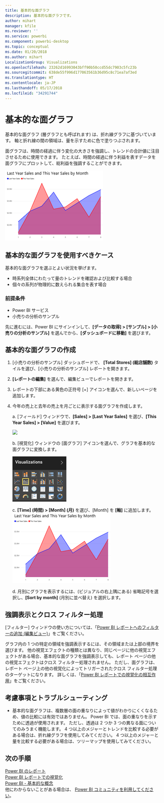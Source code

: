 ```yaml
---
title: 基本的な面グラフ
description: 基本的な面グラフです。
author: mihart
manager: kfile
ms.reviewer: ''
ms.service: powerbi
ms.component: powerbi-desktop
ms.topic: conceptual
ms.date: 01/20/2018
ms.author: mihart
LocalizationGroup: Visualizations
ms.openlocfilehash: 23262d16993043bff90b50ccd55dc7903c5fc23b
ms.sourcegitcommit: 638de55f996d177063561b36d95c8c71ea7af3ed
ms.translationtype: HT
ms.contentlocale: ja-JP
ms.lasthandoff: 05/17/2018
ms.locfileid: "34291744"
---
```

# <a name="basic-area-chart"></a>基本的な面グラフ
基本的な面グラフ (層グラフとも呼ばれます) は、折れ線グラフに基づいています。 軸と折れ線の間の領域は、量を示すために色で塗りつぶされます。 

面グラフは、時間の経過に伴う変化の大きさを強調し、トレンドの合計値に注目させるために使用できます。 たとえば、時間の経過に伴う利益を表すデータを面グラフにプロットして、総利益を強調することができます。

![](media/power-bi-visualization-basic-area-chart/powerbi-area-chartnew.png)

## <a name="when-to-use-a-basic-area-chart"></a>基本的な面グラフを使用すべきケース
基本的な面グラフを選ぶとよい状況を挙げます。

* 時系列全体にわたって量のトレンドを確認および比較する場合 
* 個々の系列が物理的に数えられる集合を表す場合

### <a name="prerequisites"></a>前提条件
 - Power BI サービス
 - 小売りの分析のサンプル

先に進むには、Power BI にサインインして、**[データの取得] \> [サンプル] \> [小売りの分析のサンプル]** を選んでから、**[ダッシュボードに移動]** を選びます。 

## <a name="create-a-basic-area-chart"></a>基本的な面グラフの作成
 

1. [小売りの分析のサンプル] ダッシュボードで、 **\[Total Stores] \(総店舗数)** タイルを選び、[小売りの分析のサンプル] レポートを開きます。
2. **[レポートの編集]** を選んで、編集ビューでレポートを開きます。
3. レポートの下部にある黄色の正符号 [+] アイコンを選んで、新しいページを追加します。
4. 今年の売上と去年の売上を月ごとに表示する面グラフを作成します。
   
   a. [フィールド] ウィンドウで、**[Sales] \> [Last Year Sales]** を選び、**[This Year Sales] > [Value]** を選びます。

   ![](media/power-bi-visualization-basic-area-chart/power-bi-bar-chart.png)

   b.  [視覚化] ウィンドウの [面グラフ] アイコンを選んで、グラフを基本的な面グラフに変換します。

   ![](media/power-bi-visualization-basic-area-chart/convertchart.png)
   
   c.  **\[Time] \(時間) \> \[Month] \(月)** を選び、[Month] を **[軸]** に追加します。   
   ![](media/power-bi-visualization-basic-area-chart/powerbi-area-chartnew.png)
   
   d.  月別にグラフを表示するには、(ビジュアルの右上隅にある) 省略記号を選択し、**[Sort by month]** (月別に並べ替え) を選択します。

## <a name="highlighting-and-cross-filtering"></a>強調表示とクロス フィルター処理
[フィルター] ウィンドウの使い方については、「[Power BI レポートへのフィルターの追加 (編集ビュー)](power-bi-report-add-filter.md)」をご覧ください。

グラフ内の 1 つの特定の領域を強調表示するには、その領域または上部の境界を選びます。  他の視覚エフェクトの種類とは異なり、同じページに他の視覚エフェクトがある場合、基本的な面グラフを強調表示しても、レポート ページの他の視覚エフェクトはクロス フィルター処理されません。 ただし、面グラフは、レポート ページ上の他の視覚化によってトリガーされたクロス フィルター処理のターゲットになります。 詳しくは、「[Power BI レポートでの視覚化の相互作用](service-reports-visual-interactions.md)」をご覧ください。

## <a name="considerations-and-troubleshooting"></a>考慮事項とトラブルシューティング
* 基本的な面グラフは、複数層の面の重なりによって値がわかりにくくなるため、値の比較には有効ではありません。 Power BI では、面の重なりを示すために透過が使用されます。 ただし、透過は 2 つか 3 つの異なる面についてのみうまく機能します。 4 つ以上のメジャーとトレンドを比較する必要がある場合は、折れ線グラフを使用してみてください。 4 つ以上のメジャーと量を比較する必要がある場合は、ツリーマップを使用してみてください。

## <a name="next-steps"></a>次の手順
[Power BI のレポート](service-reports.md)  
[Power BI レポートでの視覚化](power-bi-report-visualizations.md)  
[Power BI - 基本的な概念](service-basic-concepts.md)  
他にわからないことがある場合は、 [Power BI コミュニティを利用してください](http://community.powerbi.com/)。

